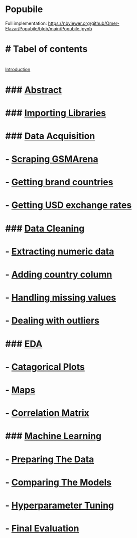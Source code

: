 # Popubile

Full implementation:
https://nbviewer.org/github/Omer-Elazar/Popubile/blob/main/Popubile.ipynb


# # Tabel of contents
# 
<a href="https://nbviewer.org/github/Omer-Elazar/Popubile/blob/main/Popubile.ipynb#abstract">Introduction</a>
# ### [Abstract]("https://nbviewer.org/github/Omer-Elazar/Popubile/blob/main/Popubile.ipynb#abstract")
# 
# ### [Importing Libraries](#ImportingLibraries)
# 
# ### [Data Acquisition](#dataAcquisition)
#  - [Scraping GSMArena](#ScrapingGSMArena)
#  - [Getting brand countries](#Gettingbrandcountries)
#  - [Getting USD exchange rates](#GettingUSDexchangerates)
# 
# ### [Data Cleaning](#DataCleaning)
#  - [Extracting numeric data](#Extractingnumericdata)
#  - [Adding country column](#Addingcountrycolumn)
#  - [Handling missing values](#Handlingmissingvalues)
#  - [Dealing with outliers](#Dealingwithoutliers)
#  
# ### [EDA](#Eda)
#  - [Catagorical Plots](#CatagoricalPlots)
#  - [Maps](#Maps)
#  - [Correlation Matrix](#CorrelationMatrix)
# 
# ### [Machine Learning](#MachineLearning)
#  - [Preparing The Data](#PreparingTheData)
#  - [Comparing The Models](#ComparingTheModels)
#  - [Hyperparameter Tuning](#HyperparameterTuning)
#  - [Final Evaluation](#FinalEvaluation)
